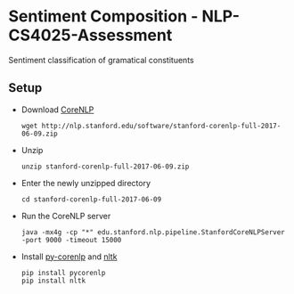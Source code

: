 # Sentiment Composition - NLP-CS4025-Assessment
Sentiment classification of gramatical constituents

## Setup
- Download [CoreNLP](https://stanfordnlp.github.io/CoreNLP/download.html)

    ```
    wget http://nlp.stanford.edu/software/stanford-corenlp-full-2017-06-09.zip
    ```

- Unzip

    ```
    unzip stanford-corenlp-full-2017-06-09.zip
    ```

- Enter the newly unzipped directory

    ```
    cd stanford-corenlp-full-2017-06-09
    ```

- Run the CoreNLP server

    ```
    java -mx4g -cp "*" edu.stanford.nlp.pipeline.StanfordCoreNLPServer -port 9000 -timeout 15000
    ```


- Install [py-corenlp](https://github.com/smilli/py-corenlp) and [nltk](https://nltk.org)

    ```
    pip install pycorenlp
    pip install nltk
    ```

